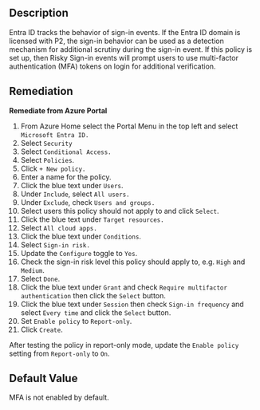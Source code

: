 ## Description

Entra ID tracks the behavior of sign-in events. If the Entra ID domain is licensed with P2, the sign-in behavior can be used as a detection mechanism for additional scrutiny during the sign-in event. If this policy is set up, then Risky Sign-in events will prompt users to use multi-factor authentication (MFA) tokens on login for additional verification.

## Remediation

**Remediate from Azure Portal**

1. From Azure Home select the Portal Menu in the top left and select `Microsoft Entra ID.`
2. Select `Security`
3. Select `Conditional Access.`
4. Select `Policies`.
5. Click `+ New policy.`
6. Enter a name for the policy.
7. Click the blue text under `Users`.
8. Under `Include`, select `All users.`
9. Under `Exclude`, check `Users and groups.`
10. Select users this policy should not apply to and click `Select`.
11. Click the blue text under `Target resources.`
12. Select `All cloud apps.`
13. Click the blue text under `Conditions`.
14. Select `Sign-in risk.`
15. Update the `Configure` toggle to `Yes`.
16. Check the sign-in risk level this policy should apply to, e.g. `High` and `Medium`.
17. Select `Done`.
18. Click the blue text under `Grant` and check `Require multifactor authentication` then click the `Select` button.
19. Click the blue text under `Session` then check `Sign-in frequency` and select `Every time` and click the `Select` button.
20. Set `Enable policy` to `Report-only`.
21. Click `Create`.

After testing the policy in report-only mode, update the `Enable policy` setting from `Report-only` to `On`.

## Default Value

MFA is not enabled by default.